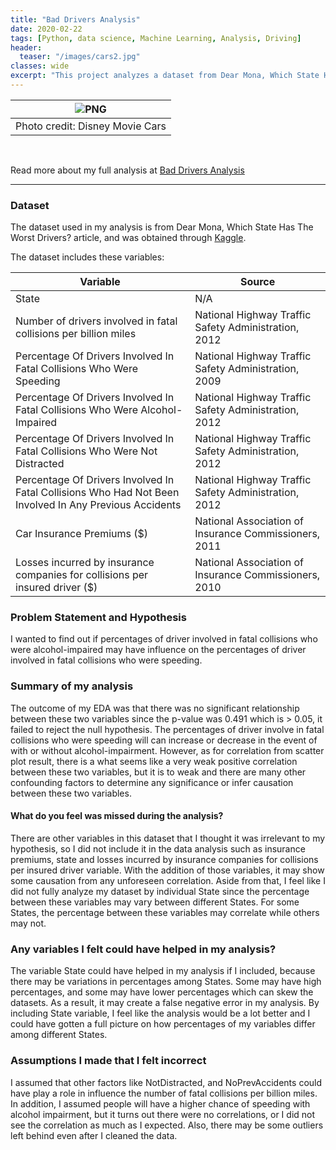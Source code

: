 ```yaml
---
title: "Bad Drivers Analysis"
date: 2020-02-22
tags: [Python, data science, Machine Learning, Analysis, Driving]
header:
  teaser: "/images/cars2.jpg"
classes: wide
excerpt: "This project analyzes a dataset from Dear Mona, Which State Has The Worst Drivers? Article"
---
```


|![PNG](/images/cars2.jpg)| 
|:--:| 
| Photo credit: Disney Movie Cars |   

<br>

Read more about my full analysis at [Bad Drivers Analysis](https://nbviewer.jupyter.org/github/thanhnguyenduong/DSC530_Bad_Drivers_Analysis/blob/master/DSC%20530%20Final%20Project.ipynb)

**************************************

### Dataset
The dataset used in my analysis is from Dear Mona, Which State Has The Worst Drivers? article, and was obtained through 
[Kaggle](https://www.kaggle.com/fivethirtyeight/fivethirtyeight-bad-drivers-dataset).

The dataset includes these variables:

Variable | Source
---|---------
State | N/A
Number of drivers involved in fatal collisions per billion miles | National Highway Traffic Safety Administration, 2012
Percentage Of Drivers Involved In Fatal Collisions Who Were Speeding | National Highway Traffic Safety Administration, 2009
Percentage Of Drivers Involved In Fatal Collisions Who Were Alcohol-Impaired | National Highway Traffic Safety Administration, 2012
Percentage Of Drivers Involved In Fatal Collisions Who Were Not Distracted	 | National Highway Traffic Safety Administration, 2012
Percentage Of Drivers Involved In Fatal Collisions Who Had Not Been Involved In Any Previous Accidents | National Highway Traffic Safety Administration, 2012
Car Insurance Premiums ($) | National Association of Insurance Commissioners, 2011
Losses incurred by insurance companies for collisions per insured driver ($) | National Association of Insurance Commissioners, 2010

### Problem Statement and Hypothesis
I wanted to find out if percentages of driver involved in fatal collisions who were alcohol-impaired may have influence on the percentages of driver involved in fatal collisions who were speeding.

### Summary of my analysis 
The outcome of my EDA was that there was no significant relationship between these two variables since the p-value was 0.491 which is > 0.05, it failed to reject the null hypothesis. The percentages of driver involve in fatal collisions who were speeding will can increase or decrease in the event of with or without alcohol-impairment. However, as for correlation from scatter plot result, there is a what seems like a very weak positive correlation between these two variables, but it is to weak and there are many other confounding factors to determine any significance or infer causation between these two variables. 

#### What do you feel was missed during the analysis?  
There are other variables in this dataset that I thought it was irrelevant to my hypothesis, so I did not include it in the data analysis such as insurance premiums, state     and losses incurred by insurance companies for collisions per insured driver variable. With the addition of those variables, it may show some causation from any unforeseen     correlation. Aside from that, I feel like I did not fully analyze my dataset by individual State since the percentage between these variables may vary between different         States. For some States, the percentage between these variables may correlate while others may not.

### Any variables I felt could have helped in my analysis?
The variable State could have helped in my analysis if I included, because there may be variations in percentages among States. Some may have high percentages, and some may have lower percentages which can skew the datasets. As a result, it may create a false negative error in my analysis. By including State variable, I feel like the analysis would be a lot better and I could have gotten a full picture on how percentages of my variables differ among different States.

### Assumptions I made that I felt incorrect
I assumed that other factors like NotDistracted, and NoPrevAccidents could have play a role in influence the number of fatal collisions per billion miles. In addition, I assumed people will have a higher chance of speeding with alcohol impairment, but it turns out there were no correlations, or I did not see the correlation as much as I expected. Also, there may be some outliers left behind even after I cleaned the data. 
